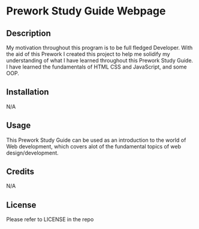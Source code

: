 #  Prework Study Guide Webpage

## Description

My motivation throughout this program is to be full fledged Developer.
With the aid of this Prework I created this project to help me solidify my understanding of what I have learned throughout this Prework Study Guide. I have learned the fundamentals of HTML CSS and JavaScript, and some OOP.

## Installation

N/A

## Usage

This Prework Study Guide can be used as an introduction to the world of Web development, which covers alot of the fundamental topics of web design/development.

## Credits

N/A

## License

Please refer to LICENSE in the repo
